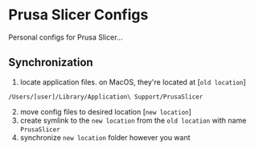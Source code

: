 # Prusa Slicer Configs
Personal configs for Prusa Slicer...

## Synchronization
1. locate application files. on MacOS, they're located at [`old location`]
```
/Users/[user]/Library/Application\ Support/PrusaSlicer
```
2. move config files to desired location [`new location`]
3. create symlink to the `new location` from the `old location` with name `PrusaSlicer`
4. synchronize `new location` folder however you want
